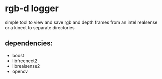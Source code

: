 rgb-d logger
============
simple tool to view and save rgb and depth frames from an intel realsense or a kinect to separate directories

## dependencies:
* boost
* libfreenect2
* librealsense2
* opencv

